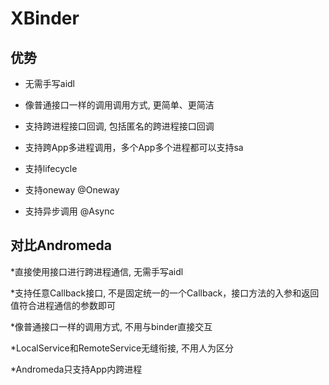 # XBinder


## 优势
* 无需手写aidl

* 像普通接口一样的调用调用方式, 更简单、更简洁

* 支持跨进程接口回调, 包括匿名的跨进程接口回调

* 支持跨App多进程调用，多个App多个进程都可以支持sa

* 支持lifecycle

* 支持oneway @Oneway

* 支持异步调用 @Async



## 对比Andromeda

*直接使用接口进行跨进程通信, 无需手写aidl

*支持任意Callback接口, 不是固定统一的一个Callback，接口方法的入参和返回值符合进程通信的参数即可

*像普通接口一样的调用方式, 不用与binder直接交互

*LocalService和RemoteService无缝衔接, 不用人为区分

*Andromeda只支持App内跨进程